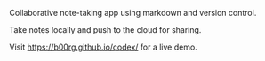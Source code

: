 Collaborative note-taking app using markdown and version control. 

Take notes locally and push to the cloud for sharing. 

Visit https://b00rg.github.io/codex/ for a live demo.
